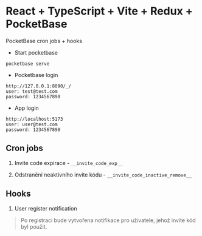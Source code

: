 # React + TypeScript + Vite + Redux + PocketBase

PocketBase cron jobs + hooks

- Start pocketbase
```
pocketbase serve
```

- Pocketbase login
```
http://127.0.0.1:8090/_/
user: test@test.com
password: 1234567890
```

- App login
```
http://localhost:5173
user: user@test.com
password: 1234567890
```

## Cron jobs

1. Invite code expirace - `__invite_code_exp__`

2. Odstranění neaktivního invite kódu - `__invite_code_inactive_remove__`

## Hooks

1. User register notification
> Po registraci bude vytvořena notifikace pro uživatele, jehož invite kód byl použit.